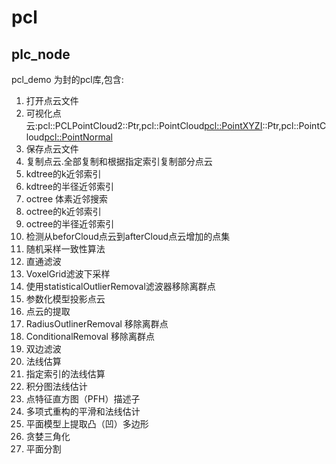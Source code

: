 # pcl

## plc_node

pcl_demo 为封的pcl库,包含:

1. 打开点云文件
2. 可视化点云:pcl::PCLPointCloud2::Ptr,pcl::PointCloud<pcl::PointXYZI>::Ptr,pcl::PointCloud<pcl::PointNormal>
3. 保存点云文件
4. 复制点云.全部复制和根据指定索引复制部分点云
5. kdtree的k近邻索引
6. kdtree的半径近邻索引
7. octree 体素近邻搜索
8. octree的k近邻索引
9. octree的半径近邻索引
10. 检测从beforCloud点云到afterCloud点云增加的点集
11. 随机采样一致性算法
12. 直通滤波
13. VoxelGrid滤波下采样
14. 使用statisticalOutlierRemoval滤波器移除离群点
15. 参数化模型投影点云
16. 点云的提取
17. RadiusOutlinerRemoval 移除离群点
18. ConditionalRemoval 移除离群点
19. 双边滤波
20. 法线估算
21. 指定索引的法线估算
22. 积分图法线估计
23. 点特征直方图（PFH）描述子
24. 多项式重构的平滑和法线估计
25. 平面模型上提取凸（凹）多边形
26. 贪婪三角化
27.  平面分割
